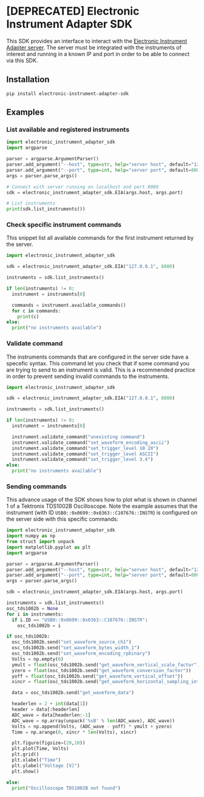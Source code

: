# [DEPRECATED] Electronic Instrument Adapter SDK

This SDK provides an interface to interact with the [Electronic Instrument Adapter server](https://github.com/aalvarezwindey/electronic-instrument-adapter/). The server must be integrated with the instruments of interest and running in a known IP and port in order to be able to connect via this SDK.

## Installation

```
pip install electronic-instrument-adapter-sdk
```

## Examples

### List available and registered instruments

```python
import electronic_instrument_adapter_sdk
import argparse

parser = argparse.ArgumentParser()
parser.add_argument("--host", type=str, help="server host", default="127.0.0.1")
parser.add_argument("--port", type=int, help="server port", default=8080)
args = parser.parse_args()

# Connect with server running on localhost and port 8080
sdk = electronic_instrument_adapter_sdk.EIA(args.host, args.port)

# List instruments
print(sdk.list_instruments())
```

### Check specific instrument commands

This snippet list all available commands for the first instrument returned by the server.

```python
import electronic_instrument_adapter_sdk

sdk = electronic_instrument_adapter_sdk.EIA("127.0.0.1", 8080)

instruments = sdk.list_instruments()

if len(instruments) != 0:
  instrument = instruments[0]

  commands = instrument.available_commands()
  for c in commands:
    print(c)
else:
  print("no instruments available")
```

### Validate command

The instruments commands that are configured in the server side have a specefic syntax. This command let you check that if some command you are trying to send to an instrument is valid. This is a recommended practice in order to prevent sending invalid commands to the instruments.

```python
import electronic_instrument_adapter_sdk

sdk = electronic_instrument_adapter_sdk.EIA("127.0.0.1", 8080)

instruments = sdk.list_instruments()

if len(instruments) != 0:
  instrument = instruments[0]

  instrument.validate_command("unexisting command")
  instrument.validate_command("set_waveform_encoding_ascii")
  instrument.validate_command("set_trigger_level 10 20")
  instrument.validate_command("set_trigger_level ASCII")
  instrument.validate_command("set_trigger_level 3.4")
else:
  print("no instruments available")
```

### Sending commands

This advance usage of the SDK shows how to plot what is shown in channel 1 of a Tektronix TDS1002B Oscilloscope. Note the example assumes that the instrument (with ID `USB0::0x0699::0x0363::C107676::INSTR`) is configured on the server side with this specific commands:

```python
import electronic_instrument_adapter_sdk
import numpy as np
from struct import unpack
import matplotlib.pyplot as plt
import argparse

parser = argparse.ArgumentParser()
parser.add_argument("--host", type=str, help="server host", default="127.0.0.1")
parser.add_argument("--port", type=int, help="server port", default=8080)
args = parser.parse_args()

sdk = electronic_instrument_adapter_sdk.EIA(args.host, args.port)

instruments = sdk.list_instruments()
osc_tds1002b = None
for i in instruments:
  if i.ID == "USB0::0x0699::0x0363::C107676::INSTR":
    osc_tds1002b = i

if osc_tds1002b:
  osc_tds1002b.send("set_waveform_source_ch1")
  osc_tds1002b.send("set_waveform_bytes_width_1")
  osc_tds1002b.send("set_waveform_encoding_rpbinary")
  Volts = np.empty(0)
  ymult = float(osc_tds1002b.send("get_waveform_vertical_scale_factor"))
  yzero = float(osc_tds1002b.send("get_waveform_conversion_factor"))
  yoff = float(osc_tds1002b.send("get_waveform_vertical_offset"))
  xincr = float(osc_tds1002b.send("get_waveform_horizontal_sampling_interval"))

  data = osc_tds1002b.send("get_waveform_data")

  headerlen = 2 + int(data[1])
  header = data[:headerlen]
  ADC_wave = data[headerlen:-1]
  ADC_wave = np.array(unpack('%sB' % len(ADC_wave), ADC_wave))
  Volts = np.append(Volts, (ADC_wave - yoff) * ymult + yzero)
  Time = np.arange(0, xincr * len(Volts), xincr)

  plt.figure(figsize=(20,10))
  plt.plot(Time, Volts)
  plt.grid()
  plt.xlabel("Time")
  plt.ylabel("Voltage [V]")
  plt.show()

else:
  print("Oscilloscope TDS1002B not found")
```
